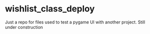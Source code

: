 # wishlist_class_deploy

Just a repo for files used to test a pygame UI with another project.
Still under construction
